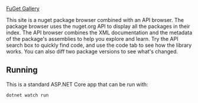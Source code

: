 [FuGet Gallery](https://www.fuget.org)

This site is a nuget package browser combined with an API browser. The package browser uses the nuget.org API to display all the packages in their index. The API browser combines the XML documentation and the metadata of the package's assemblies to help you explore and learn. Try the API search box to quickly find code, and use the code tab to see how the library works. You can also diff two package versions to see what's changed.

## Running

This is a standard ASP.NET Core app that can be run with:

```bash
dotnet watch run
```


